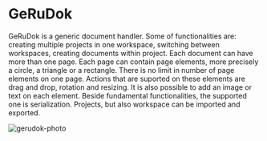 # GeRuDok

GeRuDok is a generic document handler. Some of functionalities are: creating multiple projects in one workspace, switching between workspaces, creating documents within project. 
Each document can have more than one page. Each page can contain page elements, more precisely a circle, a triangle or a rectangle. There is no limit in number of page elements 
on one page. Actions that are suported on these elements are drag and drop, rotation and resizing. It is also possible to add an image or text on each element. Beside 
fundamental functionalities, the supported one is serialization. Projects, but also workspace can be imported and exported.




![gerudok-photo](https://user-images.githubusercontent.com/65542523/113617692-f3688800-9656-11eb-83ba-ed1b53624714.png)
